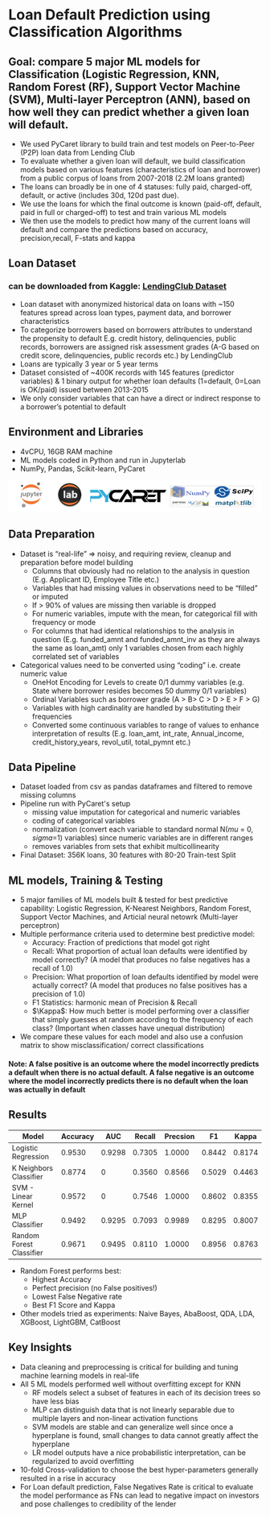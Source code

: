 # Loan Default Prediction using Classification Algorithms

## Goal: compare 5 major ML models for Classification (Logistic Regression, KNN, Random Forest (RF), Support Vector Machine (SVM), Multi-layer Perceptron (ANN), based on how well they can predict whether a given loan will default.

- We used PyCaret library to build train and test models on Peer-to-Peer (P2P) loan data from Lending Club
- To evaluate whether a given loan will default, we build classification models based on various features (characteristics of loan and borrower) from a public corpus of loans from 2007-2018 (2.2M loans granted)
- The loans can broadly be in one of 4 statuses: fully paid, charged-off, default, or active (includes 30d, 120d past due). 
- We use the loans for which the final outcome is known (paid-off, default, paid in full or charged-off) to test and train various ML models
- We then use the models to predict how many of the current loans will default and compare the predictions based on accuracy, precision,recall, F-stats and kappa

## Loan Dataset 
### can be downloaded from Kaggle: [LendingClub Dataset](https://www.kaggle.com/wordsforthewise/lending-club)
- Loan dataset with anonymized historical data on loans with ~150 features spread across loan types, payment data, and borrower characteristics 
- To categorize borrowers based on borrowers attributes to understand the propensity to default E.g. credit history, delinquencies, public records, borrowers are assigned risk assessment grades (A-G based on credit score, delinquencies, public records etc.) by LendingClub
- Loans are typically 3 year or 5 year terms
- Dataset consisted of ~400K records with 145 features (predictor variables) & 1 binary output for whether loan defaults (1=default, 0=Loan is OK/paid) issued between 2013-2015
- We only consider variables that can have a direct or indirect response to a borrower’s potential to default

## Environment and Libraries
- 4vCPU, 16GB RAM machine
- ML models coded in Python and run in Jupyterlab
- NumPy, Pandas, Scikit-learn, PyCaret

![Libraries](libraries.png)

## Data Preparation
- Dataset is “real-life” => noisy, and requiring review, cleanup and preparation before model building 
  - Columns that obviously had no relation to the analysis in question (E.g. Applicant ID, Employee Title etc.)
  - Variables that had missing values in observations need to be “filled” or imputed 
  - If > 90% of values are missing then variable is dropped
  - For numeric variables, impute with the mean, for categorical fill with frequency or mode
  - For columns that had identical relationships to the analysis in question (E.g. funded_amnt and funded_amnt_inv as they are always the same as loan_amt) only 1 variables chosen from each highly correlated set of variables  
- Categorical values need to be converted using “coding” i.e. create numeric value 
  - OneHot Encoding for Levels to create 0/1 dummy variables (e.g. State where borrower resides becomes 50 dummy 0/1 variables)
  - Ordinal Variables such as borrower grade (A > B> C > D > E > F > G)
  - Variables with high cardinality are handled by substituting their frequencies  
  - Converted some continuous variables to range of values to enhance interpretation of results (E.g. loan_amt, int_rate, Annual_income, credit_history_years, revol_util, total_pymnt etc.)
  
## Data Pipeline 
- Dataset loaded from csv as pandas dataframes and filtered to remove missing columns
- Pipeline run with PyCaret's setup
  - missing value imputation for categorical and numeric variables
  - coding of categorical variables
  - normalization (convert each variable to standard normal N($mu$ = 0, $sigma$=1) variables) since numeric variables are in different ranges
  - removes variables from sets that exhibit multicollinearity 
- Final Dataset: 356K loans, 30 features with 80-20 Train-test Split

## ML models, Training & Testing
- 5 major families of ML  models built & tested for best predictive capability: Logistic Regression, K-Nearest Neighbors, Random Forest, Support Vector Machines, and Articial neural netowrk (Multi-layer perceptron)
- Multiple performance criteria used to determine best predictive model:
  - Accuracy: Fraction of predictions that model got right
  - Recall: What proportion of actual loan defaults were identified by model correctly? (A model that produces no false negatives has a recall of 1.0)
  - Precision: What proportion of loan defaults identified by model were actually correct? (A model that produces no false positives has a precision of 1.0)
  - F1 Statistics: harmonic mean of Precision & Recall
  - $\Kappa$: How much better is model performing over a classifier that simply guesses at random according to the frequency of each class? (Important when classes have unequal distribution)
- We compare these values for each model and also use a confusion matrix to show misclassification/ correct classifications
#### Note: A false positive is an outcome where the model incorrectly predicts a default when there is no actual default. A false negative is an outcome where the model incorrectly predicts there is no default when the loan was actually in default


## Results

| Model	| Accuracy	| AUC	| Recall	| Precsion | 	F1	| Kappa |
| ----- | --------  | ---- |------  | -------- | ----- | ------ |
| Logistic Regression	| 0.9530	| 0.9298	| 0.7305	| 1.0000	| 0.8442 |	0.8174|
| K Neighbors Classifier	| 0.8774 | 	0 | 0.3560	| 0.8566 |	0.5029 |	0.4463 |
| SVM - Linear Kernel	| 0.9572 |	0 |	0.7546 |	1.0000 |	0.8602	| 0.8355 |
| MLP Classifier |	0.9492 |	0.9295 |	0.7093 |	0.9989 |	0.8295 |	0.8007 |
| Random Forest Classifier |	0.9671	| 0.9495 |	0.8110	| 1.0000	| 0.8956	| 0.8763 |


- Random Forest performs best: 
  - Highest Accuracy
  - Perfect precision (no False positives!)
  - Lowest False Negative rate
  - Best F1 Score and Kappa
- Other models tried as experiments: Naive Bayes, AbaBoost, QDA, LDA, XGBoost, LightGBM, CatBoost

  
## Key Insights
- Data cleaning and preprocessing is critical for building and tuning machine learning models in real-life 
- All 5 ML models performed well without overfitting except for KNN 
  - RF models select a subset of features in each of its decision trees so have less bias 
  - MLP can distinguish data that is not linearly separable due to multiple layers and non-linear activation functions
  - SVM models are stable and can generalize well since once a hyperplane is found, small changes to data cannot greatly affect the hyperplane 
  - LR model outputs have a nice probabilistic interpretation, can be regularized to avoid overfitting
- 10-fold Cross-validation to choose the best hyper-parameters generally resulted in a rise in accuracy 
- For Loan default prediction, False Negatives Rate is critical to evaluate the model performance as FNs can lead to negative impact on investors and pose challenges to credibility of the lender







